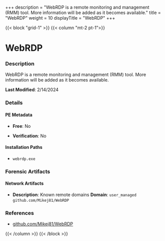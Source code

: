 +++
description = "WebRDP is a remote monitoring and management (RMM) tool. More information will be added as it becomes available."
title = "WebRDP"
weight = 10
displayTitle = "WebRDP"
+++


{{< block "grid-1" >}}
{{< column "mt-2 pt-1">}}

# WebRDP


### Description

WebRDP is a remote monitoring and management (RMM) tool. More information will be added as it becomes available.



**Last Modified**: 2/14/2024

### Details


#### PE Metadata


- **Free**: No

- **Verification**: No




#### Installation Paths
- `webrdp.exe`

### Forensic Artifacts




#### Network Artifacts

- **Description**: Known remote domains
  **Domain**: `user_managed` `github.com/Mikej81/WebRDP`





### References
- [github.com/Mikej81/WebRDP](github.com/Mikej81/WebRDP)



{{< /column >}}
{{< /block >}}
